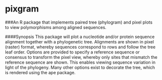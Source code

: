 # pixgram
###An R package that implements paired tree (phylogram) and pixel plots to view polymorphisms among aligned sequences.

####Synopsis
This package will plot a nucleotide and/or protein sequence alignment together with a phylogenetic tree.  Alignments are shown in pixel (raster) format, whereby sequences correspond to rows and follow the tree leaf order.  Options are provided to specify a reference sequence or consensus to transform the pixel view, whereby only sites that mismatch the reference sequence are shown.  This enables viewing sequence variation in light of the phylogeny.  Many other options exist to decorate the tree, which is rendered using the ape package.
